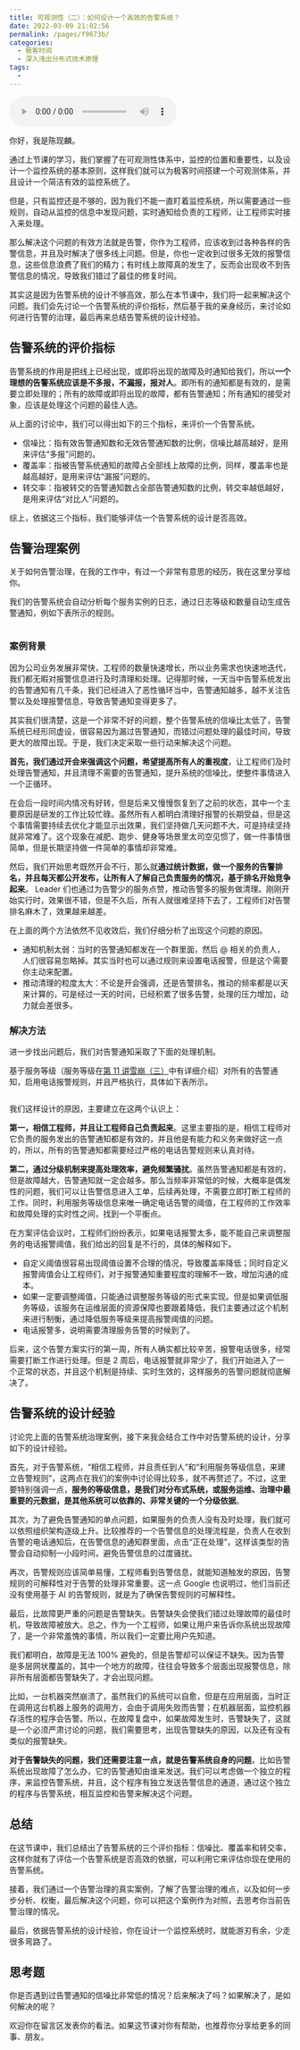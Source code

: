 ```yaml
---
title: 可观测性（二）：如何设计一个高效的告警系统？
date: 2022-03-09 21:02:56
permalink: /pages/f9673b/
categories:
  - 极客时间
  - 深入浅出分布式技术原理
tags:
  - 
---
```

<audio title="14.可观测性（二）：如何设计一个高效的告警系统？" src="https://static001.geekbang.org/resource/audio/e5/95/e55311c8b39028a554bedd63ee2def95.mp3" controls="controls"></audio> 
<p>你好，我是陈现麟。</p><p>通过上节课的学习，我们掌握了在可观测性体系中，监控的位置和重要性，以及设计一个监控系统的基本原则，这样我们就可以为极客时间搭建一个可观测体系，并且设计一个简洁有效的监控系统了。</p><p>但是，只有监控还是不够的，因为我们不能一直盯着监控系统，所以需要通过一些规则，自动从监控的信息中发现问题，实时通知给负责的工程师，让工程师实时接入来处理。</p><p>那么解决这个问题的有效方法就是告警，你作为工程师，应该收到过各种各样的告警信息，并且及时解决了很多线上问题。但是，你也一定收到过很多无效的报警信息，这些信息浪费了我们的精力；有时线上故障真的发生了，反而会出现收不到告警信息的情况，导致我们错过了最佳的修复时间。</p><p>其实这是因为告警系统的设计不够高效，那么在本节课中，我们将一起来解决这个问题。我们会先讨论一个告警系统的评价指标，然后基于我的亲身经历，来讨论如何进行告警的治理，最后再来总结告警系统的设计经验。</p><h2>告警系统的评价指标</h2><p>告警系统的作用是把线上已经出现，或即将出现的故障及时通知给我们，所以<strong>一个理想的告警系统应该是不多报，不漏报，报对人</strong>。即所有的通知都是有效的，是需要立即处理的；所有的故障或即将出现的故障，都有告警通知；所有通知的接受对象，应该是处理这个问题的最佳人选。</p><!-- [[[read_end]]] --><p>从上面的讨论中，我们可以得出如下的三个指标，来评价一个告警系统。</p><ul>
<li>信噪比：指有效告警通知数和无效告警通知数的比例，信噪比越高越好，是用来评估“多报”问题的。</li>
<li>覆盖率：指被告警系统通知的故障占全部线上故障的比例，同样，覆盖率也是越高越好，是用来评估“漏报”问题的。</li>
<li>转交率：指被转交的告警通知数占全部告警通知数的比例，转交率越低越好，是用来评估“对比人”问题的。</li>
</ul><p>综上，依据这三个指标，我们能够评估一个告警系统的设计是否高效。</p><h2>告警治理案例</h2><p>关于如何告警治理，在我的工作中，有过一个非常有意思的经历，我在这里分享给你。</p><p>我们的告警系统会自动分析每个服务实例的日志，通过日志等级和数量自动生成告警通知，例如下表所示的规则。</p><p><img src="https://static001.geekbang.org/resource/image/27/b0/27b43c58f523788f6bb213b0cdbab0b0.jpg?wh=2284x1200" alt=""></p><h3>案例背景</h3><p>因为公司业务发展非常快，工程师的数量快速增长，所以业务需求也快速地迭代，我们都无暇对报警信息进行及时清理和处理。记得那时候，一天当中告警系统发出的告警通知有几千条，我们已经进入了恶性循环当中，告警通知越多，越不关注告警以及处理报警信息，导致告警通知变得更多了。</p><p>其实我们很清楚，这是一个非常不好的问题，整个告警系统的信噪比太低了，告警系统已经形同虚设，很容易因为漏过告警通知，而错过问题处理的最佳时间，导致更大的故障出现。于是，我们决定采取一些行动来解决这个问题。</p><p><strong>首先，我们通过开会来强调这个问题，希望提高所有人的重视度</strong>，让工程师们及时处理告警通知，并且清理不需要的告警通知，提升系统的信噪比，使整件事情进入一个正循环。</p><p>在会后一段时间内情况有好转，但是后来又慢慢恢复到了之前的状态，其中一个主要原因是研发的工作比较忙碌。虽然所有人都明白清理好报警的长期受益，但是这个事情需要持续去优化才能显示出效果，我们坚持做几天问题不大，可是持续坚持就非常难了。这个现象在减肥、跑步、健身等场景里太司空见惯了，做一件事情很简单，但是长期坚持做一件简单的事情却非常难。</p><p>然后，我们开始思考既然开会不行，那么就<strong>通过统计数据，做一个服务的告警排名，并且每天都公开发布，让所有人了解自己负责服务的情况，基于排名开始竞争起来</strong>。 Leader 们也通过为告警少的服务点赞，推动告警多的服务做清理。刚刚开始实行时，效果很不错，但是不久后，所有人就很难坚持下去了，工程师们对告警排名麻木了，效果越来越差。</p><p>在上面的两个方法依然不见收效后，我们仔细分析了出现这个问题的原因。</p><ul>
<li>通知机制太弱：当时的告警通知都发在一个群里面，然后 @ 相关的负责人，人们很容易忽略掉。其实当时也可以通过规则来设置电话报警，但是这个需要你主动来配置。</li>
<li>推动清理的粒度太大：不论是开会强调，还是告警排名，推动的频率都是以天来计算的，可是经过一天的时间，已经积累了很多告警，处理的压力增加，动力就会差很多。</li>
</ul><h3>解决方法</h3><p>进一步找出问题后，我们对告警通知采取了下面的处理机制。</p><p>基于服务等级（服务等级在<a href="https://time.geekbang.org/column/article/488519">第 11 讲雪崩（三）</a>中有详细介绍）对所有的告警通知，启用电话报警规则，并且严格执行，具体如下表所示。</p><p><img src="https://static001.geekbang.org/resource/image/3a/e3/3afbbe68f762b96867df617f7b36c2e3.jpg?wh=2284x1345" alt=""></p><p>我们这样设计的原因，主要建立在这两个认识上：</p><p><strong>第一，相信工程师，并且让工程师自己负责起来</strong>。这里主要指的是，相信工程师对它负责的服务发出的告警通知都是有效的，并且他是有能力和义务来做好这一点的，所以，所有的告警通知都需要经过严格的电话告警规则来认真对待。</p><p><strong>第二，通过分级机制来提高处理效率，避免频繁骚扰</strong>。虽然告警通知都是有效的，但是故障越大，告警通知就一定会越多。那么当频率非常低的时候，大概率是偶发性的问题，我们可以让告警信息进入工单，后续再处理，不需要立即打断工程师的工作。同时，利用服务等级信息来唯一确定电话告警的阈值，在工程师的工作效率和故障处理的实时性之间，找到一个平衡点。</p><p>在方案评估会议时，工程师们纷纷表示，如果电话报警太多，能不能自己来调整服务的电话报警阈值，我们给出的回复是不行的，具体的解释如下。</p><ul>
<li>自定义阈值很容易出现阈值设置不合理的情况，导致覆盖率降低；同时自定义报警阈值会让工程师们，对于报警通知重要程度的理解不一致，增加沟通的成本。</li>
<li>如果一定要调整阈值，只能通过调整服务等级的形式来实现。但是如果调低服务等级，该服务在运维层面的资源保障也要跟着降低，我们主要通过这个机制来进行制衡，通过降低服务等级来提高报警阈值的问题。</li>
<li>电话报警多，说明需要清理服务告警的时候到了。</li>
</ul><p>后来，这个告警方案实行的第一周，所有人确实都比较辛苦，报警电话很多，经常需要打断工作进行处理。但是 2 周后，电话报警就非常少了，我们开始进入了一个正常的状态，并且这个机制是持续、实时生效的，这样服务的告警问题就彻底解决了。</p><h2>告警系统的设计经验</h2><p>讨论完上面的告警系统治理案例，接下来我会结合工作中对告警系统的设计，分享如下的设计经验。</p><p>首先，对于告警系统，“相信工程师，并且责任到人”和“利用服务等级信息，来建立告警规则”，这两点在我们的案例中讨论得比较多，就不再赘述了。不过，这里要特别强调一点，<strong>服务的等级信息，是我们对分布式系统，或服务运维、治理中最重要的元数据，是其他系统可以依靠的、非常关键的一个分级依据</strong>。</p><p>其次，为了避免告警通知的单点问题，如果服务的负责人没有及时处理，我们就可以依照组织架构逐级上升。比较推荐的一个告警信息的处理流程是，负责人在收到告警的电话通知后，在告警信息的通知群里面，点击“正在处理”，这样该类型的告警会自动抑制一小段时间，避免告警信息的过度骚扰。</p><p>再次，告警规则应该简单易懂，工程师看到告警信息，就能知道触发的原因，告警规则的可解释性对于告警的处理非常重要。这一点 Google 也说明过，他们当前还没有使用基于 AI 的告警规则，就是为了确保告警规则的可解释性。</p><p>最后，比故障更严重的问题是告警缺失。告警缺失会使我们错过处理故障的最佳时机，导致故障被放大。总之，作为一个工程师，如果让用户来告诉你系统出现故障了，是一个非常羞愧的事情，所以我们一定要比用户先知道。</p><p>我们都明白，故障是无法 100% 避免的，但是告警却可以保证不缺失。因为告警是多层网状覆盖的，其中一个地方的故障，往往会导致多个层面出现报警信息，除非所有层面都告警缺失了，才会出现问题。</p><p>比如，一台机器突然崩溃了，虽然我们的系统可以自愈，但是在应用层面，当时正在调用这台机器上服务的调用方，会由于调用失败而告警；在机器层面，监控机器存活性的程序会告警。所以，在故障复盘中，如果故障发生时，告警缺失了，这就是一个必须严肃讨论的问题，我们需要思考，出现告警缺失的原因，以及还有没有类似的报警缺失。</p><p><strong>对于告警缺失的问题，我们还需要注意一点，就是告警系统自身的问题</strong>，比如告警系统出现故障了怎么办，它的告警通知由谁来发送。我们可以考虑做一个独立的程序，来监控告警系统，并且，这个程序有独立发送告警信息的通道，通过这个独立的程序与告警系统，相互监控和告警来解决这个问题。</p><h2>总结</h2><p>在这节课中，我们总结出了告警系统的三个评价指标：信噪比、覆盖率和转交率，这样你就有了评估一个告警系统是否高效的依据，可以利用它来评估你现在使用的告警系统。</p><p>接着，我们通过一个告警治理的真实案例，了解了告警治理的难点，以及如何一步步分析、权衡，最后解决这个问题，你可以把这个案例作为对照，去思考你当前告警治理的情况。</p><p>最后，依据告警系统的设计经验，你在设计一个监控系统时，就能游刃有余，少走很多弯路了。</p><h2>思考题</h2><p>你是否遇到过告警通知的信噪比非常低的情况？后来解决了吗？如果解决了，是如何解决的呢？</p><p>欢迎你在留言区发表你的看法。如果这节课对你有帮助，也推荐你分享给更多的同事、朋友。</p>